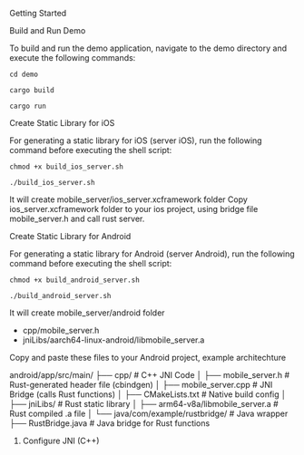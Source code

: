 Getting Started

Build and Run Demo

To build and run the demo application, navigate to the demo directory and execute the following commands:
```
cd demo

cargo build

cargo run
```
Create Static Library for iOS

For generating a static library for iOS (server iOS), run the following command before executing the shell script:
```
chmod +x build_ios_server.sh

./build_ios_server.sh
```
It will create mobile_server/ios_server.xcframework folder
Copy ios_server.xcframework folder to your ios project, using bridge file mobile_server.h and call rust server.

Create Static Library for Android

For generating a static library for Android (server Android), run the following command before executing the shell script:
```
chmod +x build_android_server.sh

./build_android_server.sh
```
It will create mobile_server/android folder
- cpp/mobile_server.h
- jniLibs/aarch64-linux-android/libmobile_server.a

Copy and paste these files to your Android project, example architechture

android/app/src/main/
├── cpp/              # C++ JNI Code
│   ├── mobile_server.h   # Rust-generated header file (cbindgen)
│   ├── mobile_server.cpp # JNI Bridge (calls Rust functions)
│   ├── CMakeLists.txt    # Native build config
│
├── jniLibs/          # Rust static library
│   ├── arm64-v8a/libmobile_server.a   # Rust compiled .a file
│
└── java/com/example/rustbridge/   # Java wrapper
    ├── RustBridge.java  # Java bridge for Rust functions


1. Configure JNI (C++)
